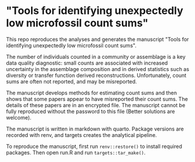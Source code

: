 # "Tools for identifying unexpectedly low microfossil count sums"

This repo reproduces the analyses and generates the manuscript "Tools for identifying unexpectedly low microfossil count sums". 

The number of individuals counted in a community or assemblage is a key data quality diagnostic: small counts are associated with increased uncertainty in the assemblage composition and in derived statistics such as diversity or transfer function derived reconstructions. Unfortunately, count sums are often not reported, and may be misreported. 

The manuscript develops methods for estimating count sums and then shows that some papers appear to have misreported their count sums. The details of these papers are in an encrypted file. The manuscript cannot be fully reproduced without the password to this file (Better solutions are welcome). 

The manuscript is written in markdown with quarto. Package versions are recorded with renv, and targets creates the analytical pipeline.

To reproduce the manuscript, first run `renv::restore()` to install required packages. Then open run.R and run `targets::tar_make()`.

